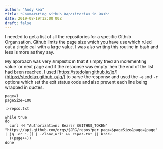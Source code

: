 ```yaml
---
author: "Andy Rea"
title: "Enumerating Github Repositories in Bash"
date: 2019-08-19T12:00:00Z
draft: false
---
```


I needed to get a list of all the repositories for a specific Github Organisation.  Github limits the page size which you have use which ruled out a single call with a large value.  I was also writing this routine in bash and less is more as they say.

My approach was very simplistic in that it simply tried an incrementing value for next page and if the response was empty then the end of the list had been reached.  I used [https://stedolan.github.io/jq/](https://stedolan.github.io/jq/) to parse the response and used the `-e` and `-r` options which set the exit status code and also prevent each line being wrapped in quotes.

```shell
page=1
pageSize=100

:>repos.txt

while true
do
  curl -H "Authorization: Bearer $GITHUB_TOKEN" "https://api.github.com/orgs/$ORG/repos?per_page=$pageSize&page=$page" | jq -er '.[] | .clone_url' >> repos.txt || break
  ((page++))
done
```
